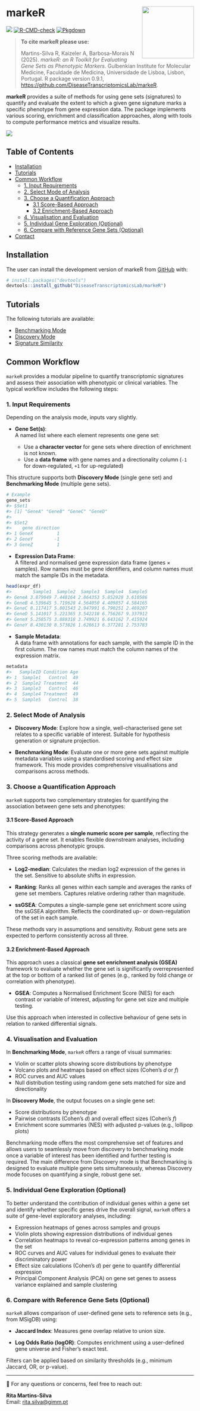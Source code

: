
<!-- README.md is generated from README.Rmd. Please edit that file -->

# markeR <a href="https://diseasetranscriptomicslab.github.io/markeR/"><img src="man/figures/logo.png" align="right" height="139"/></a>

<!-- badges: start -->

![](https://img.shields.io/badge/status-development-yellowgreen)
[![R-CMD-check](https://github.com/DiseaseTranscriptomicsLab/markeR/actions/workflows/R-CMD-check.yaml/badge.svg)](https://github.com/DiseaseTranscriptomicsLab/markeR/actions/workflows/R-CMD-check.yaml)
[![Pkgdown](https://img.shields.io/badge/docs-pkgdown-blue.svg)](https://diseasetranscriptomicslab.github.io/markeR/)
<!-- badges: end -->

> **To cite markeR please use:**
>
> Martins-Silva R, Kaizeler A, Barbosa-Morais N (2025). *markeR: an R
> Toolkit for Evaluating Gene Sets as Phenotypic Markers*. Gulbenkian
> Institute for Molecular Medicine, Faculdade de Medicina, Universidade
> de Lisboa, Lisbon, Portugal. R package version 0.9.1,
> <https://github.com/DiseaseTranscriptomicsLab/markeR>.

**markeR** provides a suite of methods for using gene sets (signatures)
to quantify and evaluate the extent to which a given gene signature
marks a specific phenotype from gene expression data. The package
implements various scoring, enrichment and classification approaches,
along with tools to compute performance metrics and visualize results.

![](man/figures/Workflow.png)

## Table of Contents

- [Installation](#installation)  
- [Tutorials](#tutorials)  
- [Common Workflow](#common-workflow)
  - [1. Input Requirements](#1-input-requirements)  
  - [2. Select Mode of Analysis](#2-select-mode-of-analysis)  
  - [3. Choose a Quantification
    Approach](#3-choose-a-quantification-approach)
    - [3.1 Score-Based Approach](#31-score-based-approach)  
    - [3.2 Enrichment-Based Approach](#32-enrichment-based-approach)  
  - [4. Visualisation and Evaluation](#4-visualisation-and-evaluation)  
  - [5. Individual Gene Exploration
    (Optional)](#5-individual-gene-exploration-optional-but-recommended)  
  - [6. Compare with Reference Gene Sets
    (Optional)](#6-optional-compare-with-reference-gene-sets)  
- [Contact](#contact)

## Installation

The user can install the development version of markeR from
[GitHub](https://github.com/) with:

``` r
# install.packages("devtools")
devtools::install_github("DiseaseTranscriptomicsLab/markeR")
```

## Tutorials

The following tutorials are available:

- [Benchmarking
  Mode](https://diseasetranscriptomicslab.github.io/markeR/articles/benchmarking_tutorial.html)
- [Discovery
  Mode](https://diseasetranscriptomicslab.github.io/markeR/articles/discovery_tutorial.html)
- [Signature
  Similarity](https://diseasetranscriptomicslab.github.io/markeR/articles/signaturesimilarity_tutorial.html)

## Common Workflow

`markeR` provides a modular pipeline to quantify transcriptomic
signatures and assess their association with phenotypic or clinical
variables. The typical workflow includes the following steps:

### 1. Input Requirements

Depending on the analysis mode, inputs vary slightly.

- **Gene Set(s)**:  
  A named list where each element represents one gene set:

  - Use a **character vector** for gene sets where direction of
    enrichment is not known.
  - Use a **data frame** with gene names and a directionality column
    (`-1` for down-regulated, `+1` for up-regulated)

This structure supports both **Discovery Mode** (single gene set) and
**Benchmarking Mode** (multiple gene sets).

``` r
# Example 
gene_sets
#> $Set1
#> [1] "GeneA" "GeneB" "GeneC" "GeneD"
#> 
#> $Set2
#>    gene direction
#> 1 GeneX         1
#> 2 GeneY        -1
#> 3 GeneZ         1
```

- **Expression Data Frame**:  
  A filtered and normalised gene expression data frame (genes ×
  samples). Row names must be gene identifiers, and column names must
  match the sample IDs in the metadata.

``` r
head(expr_df)
#>        Sample1  Sample2  Sample3  Sample4  Sample5
#> GeneA 3.879049 7.448164 2.864353 5.852928 3.610586
#> GeneB 4.539645 5.719628 4.564050 4.409857 4.584165
#> GeneC 8.117417 5.801543 2.947991 6.790251 2.469207
#> GeneD 5.141017 5.221365 3.542218 6.756267 9.337912
#> GeneX 5.258575 3.888318 3.749921 6.643162 7.415924
#> GeneY 8.430130 8.573826 1.626613 6.377281 2.753783
```

- **Sample Metadata**:  
  A data frame with annotations for each sample, with the sample ID in
  the first column. The row names must match the column names of the
  expression matrix.

``` r
metadata
#>   SampleID Condition Age
#> 1  Sample1   Control  49
#> 2  Sample2 Treatment  44
#> 3  Sample3   Control  46
#> 4  Sample4 Treatment  49
#> 5  Sample5   Control  38
```

### 2. Select Mode of Analysis

- **Discovery Mode**: Explore how a single, well-characterised gene set
  relates to a specific variable of interest. Suitable for hypothesis
  generation or signature projection.

- **Benchmarking Mode**: Evaluate one or more gene sets against multiple
  metadata variables using a standardised scoring and effect size
  framework. This mode provides comprehensive visualisations and
  comparisons across methods.

### 3. Choose a Quantification Approach

`markeR` supports two complementary strategies for quantifying the
association between gene sets and phenotypes:

#### 3.1 Score-Based Approach

This strategy generates a **single numeric score per sample**,
reflecting the activity of a gene set. It enables flexible downstream
analyses, including comparisons across phenotypic groups.

Three scoring methods are available:

- **Log2-median**: Calculates the median log2 expression of the genes in
  the set. Sensitive to absolute shifts in expression.

- **Ranking**: Ranks all genes within each sample and averages the ranks
  of gene set members. Captures relative ordering rather than magnitude.

- **ssGSEA**: Computes a single-sample gene set enrichment score using
  the ssGSEA algorithm. Reflects the coordinated up- or down-regulation
  of the set in each sample.

These methods vary in assumptions and sensitivity. Robust gene sets are
expected to perform consistently across all three.

#### 3.2 Enrichment-Based Approach

This approach uses a classical **gene set enrichment analysis (GSEA)**
framework to evaluate whether the gene set is significantly
overrepresented at the top or bottom of a ranked list of genes (e.g.,
ranked by fold change or correlation with phenotype).

- **GSEA**: Computes a Normalised Enrichment Score (NES) for each
  contrast or variable of interest, adjusting for gene set size and
  multiple testing.

Use this approach when interested in collective behaviour of gene sets
in relation to ranked differential signals.

### 4. Visualisation and Evaluation

In **Benchmarking Mode**, `markeR` offers a range of visual summaries:

- Violin or scatter plots showing score distributions by phenotype
- Volcano plots and heatmaps based on effect sizes (Cohen’s *d* or *f*)
- ROC curves and AUC values
- Null distribution testing using random gene sets matched for size and
  directionality

In **Discovery Mode**, the output focuses on a single gene set:

- Score distributions by phenotype
- Pairwise contrasts (Cohen’s *d*) and overall effect sizes (Cohen’s
  *f*)
- Enrichment score summaries (NES) with adjusted p-values (e.g.,
  lollipop plots)

Benchmarking mode offers the most comprehensive set of features and
allows users to seamlessly move from discovery to benchmarking mode once
a variable of interest has been identified and further testing is
required. The main difference from Discovery mode is that Benchmarking
is designed to evaluate multiple gene sets simultaneously, whereas
Discovery mode focuses on quantifying a single, robust gene set.

### 5. Individual Gene Exploration (Optional)

To better understand the contribution of individual genes within a gene
set and identify whether specific genes drive the overall signal,
`markeR` offers a suite of gene-level exploratory analyses, including:

- Expression heatmaps of genes across samples and groups
- Violin plots showing expression distributions of individual genes
- Correlation heatmaps to reveal co-expression patterns among genes in
  the set
- ROC curves and AUC values for individual genes to evaluate their
  discriminatory power
- Effect size calculations (Cohen’s *d*) per gene to quantify
  differential expression
- Principal Component Analysis (PCA) on gene set genes to assess
  variance explained and sample clustering

### 6. Compare with Reference Gene Sets (Optional)

`markeR` allows comparison of user-defined gene sets to reference sets
(e.g., from MSigDB) using:

- **Jaccard Index**: Measures gene overlap relative to union size.

- **Log Odds Ratio (logOR)**: Computes enrichment using a user-defined
  gene universe and Fisher’s exact test.

Filters can be applied based on similarity thresholds (e.g., minimum
Jaccard, OR, or p-value).

------------------------------------------------------------------------

📩 For any questions or concerns, feel free to reach out:

**Rita Martins-Silva**  
Email: <rita.silva@gimm.pt>
